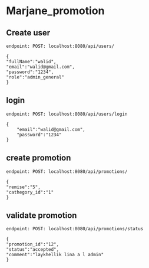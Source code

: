 # Marjane_promotion

## Create user

    endpoint: POST: localhost:8080/api/users/
    
    {
    "fullName":"walid",
    "email":"walid@gmail.com",
    "password":"1234",
    "role":"admin_general"
    }

## login

    endpoint: POST: localhost:8080/api/users/login

    {
        "email":"walid@gmail.com",
        "password":"1234"
    }

## create promotion

    endpoint: POST: localhost:8080/api/promotions/

    {
    "remise":"5",
    "cathegory_id":"1"
    }

## validate promotion

    endpoint: POST: localhost:8080/api/promotions/status

    {
    "promotion_id":"12",
    "status":"accepted",
    "comment":"laykhellik lina a l admin"
    }
    
